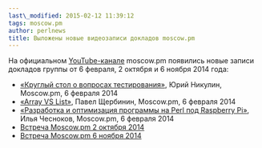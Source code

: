 ```yaml
---
last\_modified: 2015-02-12 11:39:12
tags: moscow.pm
author: perlnews
title: Выложены новые видеозаписи докладов moscow.pm
---
```


На официальном
[YouTube-канале](https://www.youtube.com/channel/UCXG2gjCfXDkvg9TfPmNXPIg/videos)
moscow.pm появились новые записи докладов группы от 6 февраля, 2 октября и 6
ноября 2014 года:

* [«Круглый стол о вопросах
  тестирования»](https://www.youtube.com/watch?v=bU8J2TB6ZeU), Юрий Никулин,
  Moscow.pm, 6 февраля 2014
* [«Array VS List»](https://www.youtube.com/watch?v=CXGm9EWk_dU), Павел
  Щербинин, Moscow.pm, 6 февраля 2014
* [«Разработка и оптимизация программы на Perl под Raspberry
  Pi»](https://www.youtube.com/watch?v=J9zUX90g4Lo), Илья Чесноков, Moscow.pm,
  6 февраля 2014
* [Встреча Moscow.pm 2 октября
  2014](https://www.youtube.com/watch?v=dlIlp5nwuwo)
* [Встреча Moscow.pm 6 ноября
  2014](https://www.youtube.com/watch?v=ruCwZw1D-0c)

